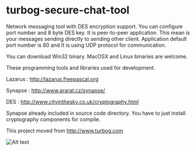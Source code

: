 turbog-secure-chat-tool
=======================
Network messaging tool with DES encryption support. You can configure port number and 8 byte DES key. It is peer-to-peer application. This mean is your messages sending directly to sending other client. Application default port number is 80 and It is using UDP protocol for communication.

You can download Win32 binary. MacOSX and Linux binaries are welcome.

These programming tools and libraries used for development.

Lazarus : http://lazarus.freepascal.org

Synapse : http://www.ararat.cz/synapse/

DES : http://www.cityinthesky.co.uk/cryptography.html

Synapse already included in source code directory. You have to just install cryptography components for compile.

This project moved from http://www.turbog.com

![Alt text](http://www.mdm5m.com/wp-content/uploads/2012/04/turbotalker.png "Optional title")



